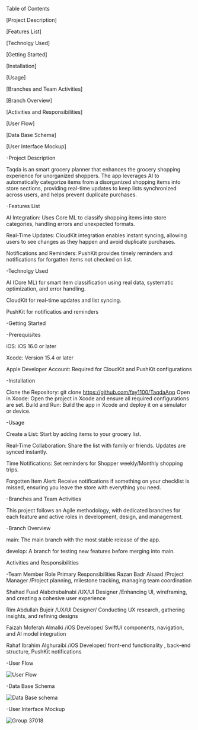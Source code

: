 Table of Contents

[Project Description]

[Features List]

[Technolgy Used]

[Getting Started]

[Installation]

[Usage]

[Branches and Team Activities]

[Branch Overview]

[Activities and Responsibilities]

[User Flow]

[Data Base Schema]

[User Interface Mockup]

-Project Description

Taqda is an smart grocery planner that enhances the grocery shopping experience for unorganized shoppers. The app leverages AI to automatically categorize items from a disorganized shopping items into store sections, providing real-time updates to keep lists synchronized across users, and helps prevent duplicate purchases.



-Features List

AI Integration: Uses Core ML to classify shopping items  into store categories, handling errors and unexpected formats.

Real-Time Updates: CloudKit integration enables instant syncing, allowing users to see changes as they happen and avoid duplicate purchases.

Notifications and Reminders: PushKit provides timely reminders and notifications for forgatten items not checked on list.

-Technolgy Used

AI (Core ML) for smart item classification using real data, systematic optimization, and error handling.


CloudKit for real-time updates and list syncing.


PushKit for notificatios and reminders 

-Getting Started

-Prerequisites

iOS: iOS 16.0 or later

Xcode: Version 15.4 or later

Apple Developer Account: Required for CloudKit and PushKit configurations

-Installation

Clone the Repository:
git clone https://github.com/fay1100/TaqdaApp
Open in Xcode: Open the project in Xcode and ensure all required configurations are set.
Build and Run: Build the app in Xcode and deploy it on a simulator or device.

-Usage

Create a List: Start by adding items to your grocery list.

Real-Time Collaboration: Share the list with family or friends. Updates are synced instantly.

Time Notifications: Set reminders for Shopper weekly/Monthly shopping trips.

Forgotten Item Alert: Receive notifications if something on your checklist is missed, ensuring you leave the store with everything you need.


-Branches and Team Activities

This project follows an Agile methodology, 
with dedicated branches for each feature and active roles in development, design, and management.

-Branch Overview

main: The main branch with the most stable release of the app.

develop: A branch for testing new features before merging into main.

Activities and Responsibilities

-Team Member	Role	Primary Responsibilities
Razan Badr Alsaad	/Project Manager	/Project planning, milestone tracking, managing team coordination

Shahad Fuad Alabdrabalnabi	/UX/UI Designer	/Enhancing UI, wireframing, and creating a cohesive user experience

Rim Abdullah Bujeir	/UX/UI Designer/	Conducting UX research, gathering insights, and refining designs

Faizah Moferah Almalki	/iOS Developer/	SwiftUI components, navigation, and AI model integration

Rahaf Ibrahim Alghuraibi /iOS Developer/	front-end functionality , back-end structure, PushKit notifications

-User Flow

![User Flow](https://github.com/user-attachments/assets/a8b2d1f6-7196-4844-9182-c1a54db75b13)



-Data Base Schema

![Data Base schema ](https://github.com/user-attachments/assets/7fbe465e-a59a-4068-a9b6-34b036495a4c)


-User Interface Mockup

![Group 37018](https://github.com/user-attachments/assets/11b01d13-deed-4bcc-b309-8fd7714844e5)
